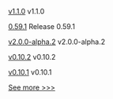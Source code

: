 
[v1.1.0](https://github.com/hyperledger/indy-shared-rs/releases/tag/v1.1.0) v1.1.0

[0.59.1](https://github.com/hyperledger/aries-vcx/releases/tag/0.59.1) Release 0.59.1

[v2.0.0-alpha.2](https://github.com/hyperledger/cacti/releases/tag/v2.0.0-alpha.2) v2.0.0-alpha.2

[v0.10.2](https://github.com/hyperledger/aries-acapy-docs/releases/tag/v0.10.2) v0.10.2

[v0.10.1](https://github.com/hyperledger/aries-acapy-docs/releases/tag/v0.10.1) v0.10.1


[See more >>>](https://start-here.hyperledger.org/releases)
